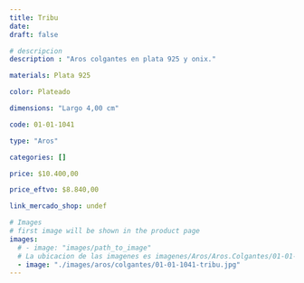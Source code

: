 ```yaml
---
title: Tribu
date: 
draft: false

# descripcion
description : "Aros colgantes en plata 925 y onix."

materials: Plata 925

color: Plateado

dimensions: "Largo 4,00 cm"

code: 01-01-1041

type: "Aros"

categories: []

price: $10.400,00

price_eftvo: $8.840,00

link_mercado_shop: undef

# Images
# first image will be shown in the product page
images:
  # - image: "images/path_to_image"
  # La ubicacion de las imagenes es imagenes/Aros/Aros.Colgantes/01-01-1041-tribu
  - image: "./images/aros/colgantes/01-01-1041-tribu.jpg"
---
```

